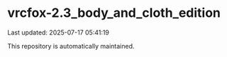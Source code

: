 # vrcfox-2.3_body_and_cloth_edition

Last updated: 2025-07-17 05:41:19

This repository is automatically maintained.

